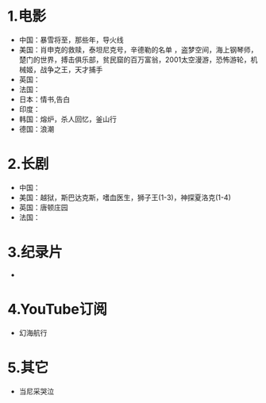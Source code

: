 # 1.电影
- 中国：暴雪将至，那些年，导火线
- 美国：肖申克的救赎，泰坦尼克号，辛德勒的名单 ，盗梦空间，海上钢琴师，
楚门的世界，搏击俱乐部，贫民窟的百万富翁，2001太空漫游，恐怖游轮，机械姬，战争之王，天才捕手
- 英国：
- 法国：
- 日本：情书,告白
- 印度：
- 韩国：熔炉，杀人回忆，釜山行 
- 德国：浪潮 

# 2.长剧
- 中国：
- 美国：越狱，斯巴达克斯，嗜血医生，狮子王(1-3)，神探夏洛克(1-4)
- 英国：唐顿庄园
- 法国：

# 3.纪录片
- 

# 4.YouTube订阅
- 幻海航行

# 5.其它
- 当尼采哭泣

